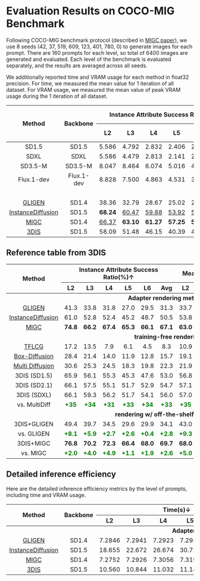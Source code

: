 # Evaluation Results on COCO-MIG Benchmark

Following COCO-MIG benchmark protocol (described in [MIGC paper](https://arxiv.org/abs/2402.05408)), we use 8 seeds (42, 37, 519, 609, 123, 401, 780, 0) to generate images for each prompt.
There are 160 prompts for each level, so total of 6400 images are generated and evaluated.
Each level of the benchmark is evaluated separately, and the results are averaged across all seeds.

We additionally reported time and VRAM usage for each method in float32 precision. For time, we measured the mean value for 1 iteration of all dataset. For VRAM usage, we measured the mean value of peak VRAM usage during the 1 iteration of all dataset.

<table style="text-align: center;">
  <thead>
    <tr>
      <th rowspan="2" style="text-align: center;">Method</th>
      <th rowspan="2" style="text-align: center;">Backbone</th>
      <th colspan="6" style="text-align: center;">Instance Attribute Success Ratio(%)↑</th>
      <th colspan="6" style="text-align: center;">Mean Intersection over Union(%)↑</th>
      <th colspan="2" style="text-align: center;">Image Text Consistency↑</th>
      <th rowspan="2" style="text-align: center;">Time(s)↓</th>
      <th rowspan="2" style="text-align: center;">VRAM (GB)↓</th>
    </tr>
    <tr>
      <th>L2</th>
      <th>L3</th>
      <th>L4</th>
      <th>L5</th>
      <th>L6</th>
      <th>Avg</th>
      <th>L2</th>
      <th>L3</th>
      <th>L4</th>
      <th>L5</th>
      <th>L6</th>
      <th>Avg</th>
      <th>CLIP</th>
      <th>Local CLIP</th>
    </tr>
  </thead>
  <tbody>
    <tr>
      <td><a>SD1.5</a></td>
      <td>SD1.5</td>
      <td>5.586</td>
      <td>4.792</td>
      <td>2.832</td>
      <td>2.406</td>
      <td>2.214</td>
      <td>3.109</td>
      <td>18.83</td>
      <td>17.43</td>
      <td>14.95</td>
      <td>13.93</td>
      <td>15.94</td>
      <td>15.75</td>
      <td>24.64</td>
      <td>18.36</td>
      <td>-</td>
      <td>-</td>
    </tr>
    <tr>
      <td><a>SDXL</a></td>
      <td>SDXL</td>
      <td>5.586</td>
      <td>4.479</td>
      <td>2.813</td>
      <td>2.141</td>
      <td>2.799</td>
      <td>3.168</td>
      <td>19.78</td>
      <td>18.54</td>
      <td>16.67</td>
      <td>15.72</td>
      <td>18.42</td>
      <td>17.55</td>
      <td>25.71</td>
      <td>18.63</td>
      <td>-</td>
      <td>-</td>
    </tr>
    <tr>
      <td><a>SD3.5-M</a></td>
      <td>SD3.5-M</td>
      <td>8.047</td>
      <td>8.464</td>
      <td>6.074</td>
      <td>5.016</td>
      <td>4.401</td>
      <td>5.863</td>
      <td>21.57</td>
      <td>21.37</td>
      <td>18.98</td>
      <td>17.39</td>
      <td>17.80</td>
      <td>18.85</td>
      <td>26.41</td>
      <td>18.77</td>
      <td>-</td>
      <td>-</td>
    </tr>
    <tr>
      <td><a>Flux.1-dev</a></td>
      <td>Flux.1-dev</td>
      <td>8.828</td>
      <td>7.500</td>
      <td>4.863</td>
      <td>4.531</td>
      <td>3.216</td>
      <td>5.078</td>
      <td>22.00</td>
      <td>20.93</td>
      <td>17.75</td>
      <td>16.77</td>
      <td>16.49</td>
      <td>18.03</td>
      <td>26.17</td>
      <td>18.56</td>
      <td>-</td>
      <td>-</td>
    </tr>
    <tr>
      <td colspan="18" style="text-align: center; font-weight: bold;">Adapter rendering methods</td>
    </tr>
    <tr>
      <td><a href="https://github.com/gligen/GLIGEN">GLIGEN</a></td>
      <td>SD1.4</td>
      <td>38.36</td>
      <td>32.79</td>
      <td>28.67</td>
      <td>25.02</td>
      <td>26.98</td>
      <td>28.84</td>
      <td>33.96</td>
      <td>29.58</td>
      <td>25.95</td>
      <td>23.88</td>
      <td>24.93</td>
      <td>26.47</td>
      <td>24.91</td>
      <td>20.78</td>
      <td><b>7.2911</b></td>
      <td><u>5.7944</u></td>
    </tr>
    <tr>
      <td><a href="https://github.com/frank-xwang/InstanceDiffusion">InstanceDiffusion</a></td>
      <td>SD1.5</td>
      <td><b>68.24</b></td>
      <td><u>60.47</u></td>
      <td><u>59.88</u></td>
      <td><u>53.92</u></td>
      <td><u>57.14</u></td>
      <td><u>58.49</u></td>
      <td><b>62.67</b></td>
      <td><b>55.75</b></td>
      <td><b>54.15</b></td>
      <td><u>49.02</u></td>
      <td><u>51.34</u></td>
      <td><b>53.12</b></td>
      <td><b>25.97</b></td>
      <td><b>21.90</b></td>
      <td>26.672</td>
      <td>6.3914</td>
    </tr>
    <tr>
      <td><a href="https://github.com/limuloo/MIGC">MIGC</a></td>
      <td>SD1.4</td>
      <td><u>66.37</u></td>
      <td><b>63.10</b></td>
      <td><b>61.27</b></td>
      <td><b>57.25</b></td>
      <td><b>59.13</b></td>
      <td><b>60.41</b></td>
      <td><u>57.02</u></td>
      <td><u>54.47</u></td>
      <td><u>52.48</u></td>
      <td><b>49.49</b></td>
      <td><b>51.38</b></td>
      <td><u>52.16</u></td>
      <td><u>25.39</u></td>
      <td><u>21.42</u></td>
      <td><u>7.3080</u></td>
      <td><b>5.2236</b></td>
    </tr>
    <tr>
      <td><a href="https://github.com/limuloo/3DIS/">3DIS</a></td>
      <td>SD1.5</td>
      <td>58.09</td>
      <td>51.48</td>
      <td>46.15</td>
      <td>40.39</td>
      <td>41.22</td>
      <td>45.23</td>
      <td>52.76</td>
      <td>46.92</td>
      <td>42.46</td>
      <td>38.16</td>
      <td>38.47</td>
      <td>41.89</td>
      <td>24.02</td>
      <td>21.24</td>
      <td>10.991</td>
      <td>7.5521</td>
    </tr>
  </tbody>
</table>

## Reference table from 3DIS

<table style="text-align: center;">
  <thead>
    <tr>
      <th rowspan="2" style="text-align: center;">Method</th>
      <th colspan="6" style="text-align: center;">Instance Attribute Success Ratio(%)↑</th>
      <th colspan="6" style="text-align: center;">Mean Intersection over Union(%)↑</th>
      <th rowspan="2" style="text-align: center;">Venue</th>
    </tr>
    <tr>
      <th>L2</th>
      <th>L3</th>
      <th>L4</th>
      <th>L5</th>
      <th>L6</th>
      <th>Avg</th>
      <th>L2</th>
      <th>L3</th>
      <th>L4</th>
      <th>L5</th>
      <th>L6</th>
      <th>Avg</th>
    </tr>
  </thead>
  <tbody>
    <tr>
      <td colspan="16" style="text-align: center; font-weight: bold;">Adapter rendering methods</td>
    </tr>
    <tr>
      <td><a href="https://github.com/gligen/GLIGEN">GLIGEN</a></td>
      <td>41.3</td>
      <td>33.8</td>
      <td>31.8</td>
      <td>27.0</td>
      <td>29.5</td>
      <td>31.3</td>
      <td>33.7</td>
      <td>27.6</td>
      <td>25.5</td>
      <td>21.9</td>
      <td>23.6</td>
      <td>25.2</td>
      <td>CVPR2023</td>
    </tr>
    <tr>
      <td><a href="https://github.com/frank-xwang/InstanceDiffusion">InstanceDiffusion</a></td>
      <td>61.0</td>
      <td>52.8</td>
      <td>52.4</td>
      <td>45.2</td>
      <td>48.7</td>
      <td>50.5</td>
      <td>53.8</td>
      <td>45.8</td>
      <td>44.9</td>
      <td>37.7</td>
      <td>40.6</td>
      <td>43.0</td>
      <td>CVPR2024</td>
    </tr>
    <tr>
      <td><a href="https://github.com/limuloo/MIGC">MIGC</a></td>
      <td><b>74.8</b></td>
      <td><b>66.2</b></td>
      <td><b>67.4</b></td>
      <td><b>65.3</b></td>
      <td><b>66.1</b></td>
      <td><b>67.1</b></td>
      <td><b>63.0</b></td>
      <td><b>54.7</b></td>
      <td><b>55.3</b></td>
      <td><b>52.4</b></td>
      <td><b>53.2</b></td>
      <td><b>54.7</b></td>
      <td>CVPR2024</td>
    </tr>
    <tr>
      <td colspan="16" style="text-align: center; font-weight: bold;">training-free rendering</td>
    </tr>
    <tr>
      <td><a href="https://github.com/silent-chen/layout-guidance">TFLCG</a></td>
      <td>17.2</td>
      <td>13.5</td>
      <td>7.9</td>
      <td>6.1</td>
      <td>4.5</td>
      <td>8.3</td>
      <td>10.9</td>
      <td>8.7</td>
      <td>5.1</td>
      <td>3.9</td>
      <td>2.8</td>
      <td>5.3</td>
      <td>WACV2024</td>
    </tr>
    <tr>
      <td><a href="https://github.com/showlab/BoxDiff">Box-Diffusion</a></td>
      <td>28.4</td>
      <td>21.4</td>
      <td>14.0</td>
      <td>11.9</td>
      <td>12.8</td>
      <td>15.7</td>
      <td>19.1</td>
      <td>14.6</td>
      <td>9.4</td>
      <td>7.9</td>
      <td>8.5</td>
      <td>10.6</td>
      <td>ICCV2023</td>
    </tr>
    <tr>
      <td><a href="https://github.com/omerbt/MultiDiffusion">Multi Diffusion</a></td>
      <td>30.6</td>
      <td>25.3</td>
      <td>24.5</td>
      <td>18.3</td>
      <td>19.8</td>
      <td>22.3</td>
      <td>21.9</td>
      <td>18.1</td>
      <td>17.3</td>
      <td>12.9</td>
      <td>13.9</td>
      <td>15.8</td>
      <td>ICML2023</td>
    </tr>
    <tr>
      <td>3DIS (SD1.5)</td>
      <td>65.9</td>
      <td>56.1</td>
      <td>55.3</td>
      <td>45.3</td>
      <td>47.6</td>
      <td>53.0</td>
      <td>56.8</td>
      <td>48.4</td>
      <td>49.4</td>
      <td>40.2</td>
      <td>41.7</td>
      <td>44.7</td>
      <td>ICLR2025</td>
    </tr>
    <tr>
      <td>3DIS (SD2.1)</td>
      <td>66.1</td>
      <td>57.5</td>
      <td>55.1</td>
      <td>51.7</td>
      <td>52.9</td>
      <td>54.7</td>
      <td>57.1</td>
      <td>48.6</td>
      <td>46.8</td>
      <td>42.9</td>
      <td>43.4</td>
      <td>45.7</td>
      <td>ICLR2025</td>
    </tr>
    <tr>
      <td>3DIS (SDXL)</td>
      <td>66.1</td>
      <td>59.3</td>
      <td>56.2</td>
      <td>51.7</td>
      <td>54.1</td>
      <td>56.0</td>
      <td>57.0</td>
      <td>50.0</td>
      <td>47.8</td>
      <td>43.1</td>
      <td>44.6</td>
      <td>47.0</td>
      <td>ICLR2025</td>
    </tr>
    <tr>
      <td>vs. MultiDiff</td>
      <td><b style="color: green;">+35</b></td>
      <td><b style="color: green;">+34</b></td>
      <td><b style="color: green;">+31</b></td>
      <td><b style="color: green;">+33</b></td>
      <td><b style="color: green;">+34</b></td>
      <td><b style="color: green;">+33</b></td>
      <td><b style="color: green;">+35</b></td>
      <td><b style="color: green;">+31</b></td>
      <td><b style="color: green;">+30</b></td>
      <td><b style="color: green;">+30</b></td>
      <td><b style="color: green;">+30</b></td>
      <td><b style="color: green;">+31</b></td>
      <td>-</td>
    </tr>
    <tr>
      <td colspan="17" style="text-align: center; font-weight: bold;">rendering w/ off-the-shelf adapters</td>
    </tr>
    <tr>
      <td>3DIS+GLIGEN</td>
      <td>49.4</td>
      <td>39.7</td>
      <td>34.5</td>
      <td>29.6</td>
      <td>29.9</td>
      <td>34.1</td>
      <td>43.0</td>
      <td>33.8</td>
      <td>29.2</td>
      <td>24.6</td>
      <td>24.5</td>
      <td>28.8</td>
      <td>-</td>
    </tr>
    <tr>
      <td>vs. GLIGEN</td>
      <td><b style="color: green;">+8.1</b></td>
      <td><b style="color: green;">+5.9</b></td>
      <td><b style="color: green;">+2.7</b></td>
      <td><b style="color: green;">+2.6</b></td>
      <td><b style="color: green;">+0.4</b></td>
      <td><b style="color: green;">+2.8</b></td>
      <td><b style="color: green;">+9.3</b></td>
      <td><b style="color: green;">+6.2</b></td>
      <td><b style="color: green;">+3.7</b></td>
      <td><b style="color: green;">+2.7</b></td>
      <td><b style="color: green;">+0.9</b></td>
      <td><b style="color: green;">+3.6</b></td>
      <td>-</td>
    </tr>
    <tr>
      <td>3DIS+MIGC</td>
      <td><b>76.8</b></td>
      <td><b>70.2</b></td>
      <td><b>72.3</b></td>
      <td><b>66.4</b></td>
      <td><b>68.0</b></td>
      <td><b>69.7</b></td>
      <td><b>68.0</b></td>
      <td><b>60.7</b></td>
      <td><b>62.0</b></td>
      <td><b>55.8</b></td>
      <td><b>57.3</b></td>
      <td><b>59.5</b></td>
      <td>-</td>
    </tr>
    <tr>
      <td>vs. MIGC</td>
      <td><b style="color: green;">+2.0</b></td>
      <td><b style="color: green;">+4.0</b></td>
      <td><b style="color: green;">+4.9</b></td>
      <td><b style="color: green;">+1.1</b></td>
      <td><b style="color: green;">+1.9</b></td>
      <td><b style="color: green;">+2.6</b></td>
      <td><b style="color: green;">+5.0</b></td>
      <td><b style="color: green;">+6.0</b></td>
      <td><b style="color: green;">+6.7</b></td>
      <td><b style="color: green;">+3.4</b></td>
      <td><b style="color: green;">+4.1</b></td>
      <td><b style="color: green;">+4.8</b></td>
      <td>-</td>
    </tr>
  </tbody>
</table>

## Detailed inference efficiency

Here are the detailed inference efficiency metrics by the level of prompts, including time and VRAM usage.

<table style="text-align: center;">
  <thead>
    <tr>
      <th rowspan="2" style="text-align: center;">Method</th>
      <th rowspan="2" style="text-align: center;">Backbone</th>
      <th colspan="6" style="text-align: center;">Time(s)↓</th>
      <th colspan="6" style="text-align: center;">VRAM (GB)↓</th>
    </tr>
    <tr>
      <th>L2</th>
      <th>L3</th>
      <th>L4</th>
      <th>L5</th>
      <th>L6</th>
      <th>Avg</th>
      <th>L2</th>
      <th>L3</th>
      <th>L4</th>
      <th>L5</th>
      <th>L6</th>
      <th>Avg</th>
    </tr>
  </thead>
  <tbody>
    <tr>
      <td colspan="14" style="text-align: center; font-weight: bold;">Adapter rendering methods</td>
    </tr>
    <tr>
      <td><a href="https://github.com/gligen/GLIGEN">GLIGEN</a></td>
      <td>SD1.4</td>
      <td>7.2846</td>
      <td>7.2941</td>
      <td>7.2923</td>
      <td>7.2928</td>
      <td>7.2915</td>
      <td>7.2911</td>
      <td>5.7944</td>
      <td>5.7944</td>
      <td>5.7944</td>
      <td>5.7944</td>
      <td>5.7944</td>
      <td>5.7944</td>
    </tr>
    <tr>
      <td><a href="https://github.com/frank-xwang/InstanceDiffusion">InstanceDiffusion</a></td>
      <td>SD1.5</td>
      <td>18.655</td>
      <td>22.672</td>
      <td>26.674</td>
      <td>30.711</td>
      <td>34.647</td>
      <td>26.672</td>
      <td>6.3909</td>
      <td>6.3912</td>
      <td>6.3914</td>
      <td>6.3916</td>
      <td>6.3919</td>
      <td>6.3914</td>
    </tr>
    <tr>
      <td><a href="https://github.com/limuloo/MIGC">MIGC</a></td>
      <td>SD1.4</td>
      <td>7.2752</td>
      <td>7.2926</td>
      <td>7.3056</td>
      <td>7.3190</td>
      <td>7.3478</td>
      <td>7.3080</td>
      <td>5.2230</td>
      <td>5.2233</td>
      <td>5.2235</td>
      <td>5.2239</td>
      <td>5.2241</td>
      <td>5.2236</td>
    </tr>
    <tr>
      <td><a href="https://github.com/limuloo/3DIS/">3DIS</a></td>
      <td>SD1.5</td>
      <td>10.560</td>
      <td>10.844</td>
      <td>11.032</td>
      <td>11.141</td>
      <td>11.376</td>
      <td>10.991</td>
      <td>7.5515</td>
      <td>7.5522</td>
      <td>7.5519</td>
      <td>7.5523</td>
      <td>7.5526</td>
      <td>7.5521</td>
    </tr>
  </tbody>
</table>
